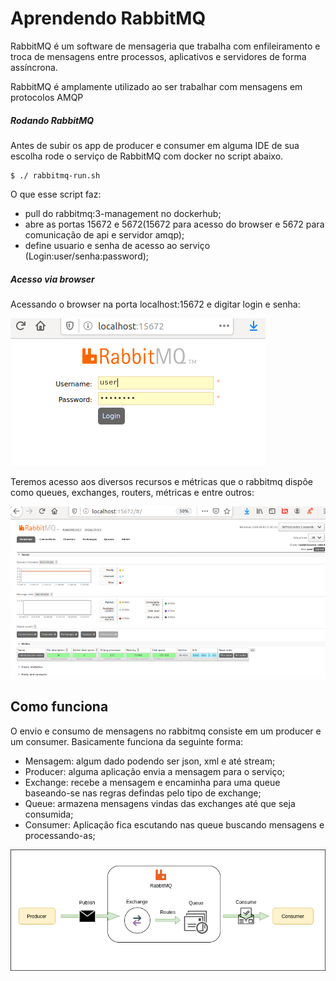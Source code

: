 # Aprendendo RabbitMQ

RabbitMQ é um software de mensageria que trabalha com enfileiramento e troca de mensagens entre processos, aplicativos
e servidores de forma assíncrona. 

RabbitMQ é amplamente utilizado ao ser trabalhar com mensagens em protocolos AMQP

##### Rodando RabbitMQ
Antes de subir os app de producer e consumer em alguma IDE de sua escolha rode o serviço de RabbitMQ com docker 
no script abaixo.
```
$ ./ rabbitmq-run.sh
```
O que esse script faz: 
 - pull do rabbitmq:3-management no dockerhub;
 - abre as portas 15672 e 5672(15672 para acesso do browser e 5672 para comunicação de api e servidor amqp);
 - define usuario e senha de acesso ao serviço (Login:user/senha:password);

##### Acesso via browser
 Acessando o browser na porta localhost:15672 e digitar login e senha:
 
 ![login-browser](images/login-browser.png)
 
 Teremos acesso aos diversos recursos e métricas que o rabbitmq dispõe como queues, exchanges, routers, métricas 
 e entre outros:
 
![metricas-rabbit](images/metricas-rabbit.png)
 
## Como funciona
O envio e consumo de mensagens no rabbitmq consiste em um producer e um consumer. Basicamente funciona da seguinte forma:
 - Mensagem: algum dado podendo ser json, xml e até stream;
 - Producer: alguma aplicação envia a mensagem para o serviço;
 - Exchange: recebe a mensagem e encaminha para uma queue baseando-se nas regras defindas pelo tipo de exchange;
 - Queue: armazena mensagens vindas das exchanges até que seja consumida;
 - Consumer: Aplicação fica escutando nas queue buscando mensagens e processando-as;

![flow-basic](images/flow-rabbitmq.png)


